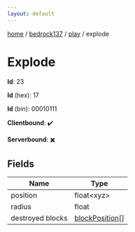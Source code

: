 ```yaml
---
layout: default
---
```


[home](/)  /  [bedrock137](/protocol/bedrock137)  /  [play](/protocol/bedrock137/play)  /  explode

# Explode

**Id**: 23

**Id** (hex): 17

**Id** (bin): 00010111

**Clientbound**: ✔️

**Serverbound**: ✖️

## Fields

Name | Type
---|---
position | float&lt;xyz&gt;
radius | float
destroyed blocks | [blockPosition](/protocol/bedrock137/types/block-position)[]
